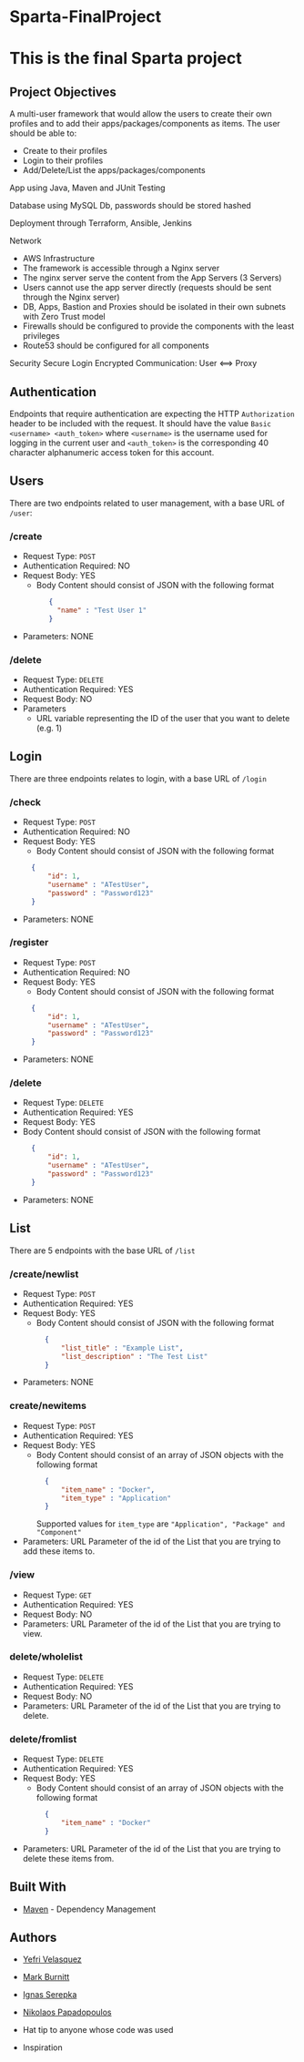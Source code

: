 # Sparta-FinalProject

# This is the final Sparta project

## Project Objectives

A multi-user framework that would allow the users to create their own profiles and to add their apps/packages/components as items. The user should be able to:
- Create to their profiles
- Login to their profiles
- Add/Delete/List the apps/packages/components

App using Java, Maven and JUnit Testing

Database using MySQL Db, passwords should be stored hashed

Deployment through Terraform, Ansible, Jenkins

Network
- AWS Infrastructure
- The framework is accessible through a Nginx server
- The nginx server serve the content from the App Servers (3 Servers)
- Users cannot use the app server directly (requests should be sent through the Nginx server)
- DB, Apps, Bastion and Proxies should be isolated in their own subnets with Zero Trust model
- Firewalls should be configured to provide the components with the least privileges
- Route53 should be configured for all components

Security
Secure Login
Encrypted Communication:
User <==> Proxy


## Authentication

Endpoints that require authentication are expecting the HTTP ```Authorization``` header to be included with the request. It should have the value ```Basic <username> <auth_token>``` where ```<username>``` is the username used for logging in the current user and ```<auth_token>``` is the corresponding 40 character alphanumeric access token for this account.

## Users

There are two endpoints related to user management, with a base URL of ```/user```:

### /create
- Request Type: ```POST```
- Authentication Required: NO
- Request Body: YES    
  - Body Content should consist of JSON with the following format
    ```json
       {
         "name" : "Test User 1"
       }
    ```
- Parameters: NONE

### /delete
- Request Type: ```DELETE```
- Authentication Required: YES
- Request Body: NO
- Parameters
  - URL variable representing the ID of the user that you want to delete (e.g. 1)

## Login

There are three endpoints relates to login, with a base URL of ```/login```

### /check
- Request Type: ```POST```
- Authentication Required: NO
- Request Body: YES    
  - Body Content should consist of JSON with the following format
  ```json
    {
        "id": 1,
        "username" : "ATestUser",
        "password" : "Password123"
    }
  ```
- Parameters: NONE

### /register
- Request Type: ```POST```
- Authentication Required: NO
- Request Body: YES    
  - Body Content should consist of JSON with the following format
  ```json
    {
        "id": 1,
        "username" : "ATestUser",
        "password" : "Password123"
    }
  ```
- Parameters: NONE

### /delete
- Request Type: ```DELETE```
- Authentication Required: YES
- Request Body: YES
- Body Content should consist of JSON with the following format
  ```json
    {
        "id": 1,
        "username" : "ATestUser",
        "password" : "Password123"
    }
  ```
- Parameters: NONE

## List

There are 5 endpoints with the base URL of ```/list```

### /create/newlist
- Request Type: ```POST```
- Authentication Required: YES
- Request Body: YES    
  - Body Content should consist of JSON with the following format
    ```json
      {
          "list_title" : "Example List",
          "list_description" : "The Test List"
      }
    ```
- Parameters: NONE

### create/newitems
- Request Type: ```POST```
- Authentication Required: YES
- Request Body: YES    
  - Body Content should consist of an array of JSON objects with the following format
    ```json
      {
          "item_name" : "Docker",
          "item_type" : "Application"
      }
    ```
    Supported values for ```item_type``` are ```"Application", "Package" and "Component"```
- Parameters: URL Parameter of the id of the List that you are trying to add these items to.

### /view
- Request Type: ```GET```
- Authentication Required: YES
- Request Body: NO
- Parameters: URL Parameter of the id of the List that you are trying to view.

### delete/wholelist
- Request Type: ```DELETE```
- Authentication Required: YES
- Request Body: NO
- Parameters: URL Parameter of the id of the List that you are trying to delete.

### delete/fromlist
- Request Type: ```DELETE```
- Authentication Required: YES
- Request Body: YES    
  - Body Content should consist of an array of JSON objects with the following format
    ```json
      {
          "item_name" : "Docker"
      }
    ```
- Parameters: URL Parameter of the id of the List that you are trying to delete these items from.

## Built With
- [Maven](https://maven.apache.org/) - Dependency Management

## Authors

- [Yefri Velasquez](https://github.com/grimz5129)

- [Mark Burnitt](https://github.com/djfrigid)

- [Ignas Serepka](https://github.com/Ignas75)

- [Nikolaos Papadopoulos](https://github.com/Moodhunter34)

- Hat tip to anyone whose code was used

- Inspiration
